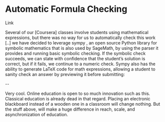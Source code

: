 # Automatic Formula Checking

Link

Several of our [Coursera] classes involve students using mathematical
expressions, but there was no way for us to automatically check this
work [..] we have decided to leverage sympy , an open source Python
library for symbolic mathematics that is also used by SageMath, by
using the parser it provides and running basic symbolic checking. If
the symbolic check succeeds, we can state with confidence that the
student’s solution is correct, but if it fails, we continue to a
numeric check. Sympy also has the ability to generate LaTeX code for
math expressions, allowing a student to sanity check an answer by
previewing it before submitting:

--

Very cool. Online education is open to so much innovation such as this. Classical education is already dead in that regard. Placing an electronic blackboard instead of a wooden one in a classroom will change nothing. But the stuff above, will make a huge difference in reach, scale, and asynchronization of education.




